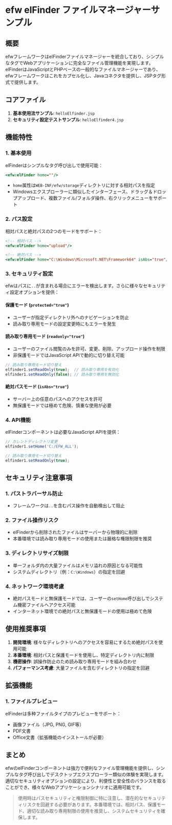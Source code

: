 # efw elFinder ファイルマネージャーサンプル

## 概要

efwフレームワークはelFinderファイルマネージャーを統合しており、シンプルなタグでWebアプリケーションに完全なファイル管理機能を実現します。elFinderはJavaScriptとPHPベースの一般的なファイルマネージャーであり、efwフレームワークはこれをカプセル化し、Javaコネクタを提供し、JSPタグ形式で提供します。

## コアファイル

1. **基本使用法サンプル**: `helloElfinder.jsp`
2. **セキュリティ設定テストサンプル**: `helloElfinder4.jsp`

## 機能特性

### 1. 基本使用
elFinderはシンプルなタグ呼び出しで使用可能：

```jsp
<efw:elFinder home=""/>
```

- `home`属性は`WEB-INF/efw/storage`ディレクトリに対する相対パスを指定
- Windowsエクスプローラーに類似したインターフェース、ドラッグ＆ドロップアップロード、複数ファイル/フォルダ操作、右クリックメニューをサポート

### 2. パス設定
相対パスと絶対パスの2つのモードをサポート：

```jsp
<!-- 相対パス -->
<efw:elFinder home="upload"/>

<!-- 絶対パス -->
<efw:elFinder home="C:\Windows\Microsoft.NET\Framework64" isAbs="true"/>
```

### 3. セキュリティ設定
efwはパスに`..`が含まれる場合にエラーを検出します。さらに様々なセキュリティ設定オプションを提供：

#### 保護モード (`protected="true"`)
- ユーザーが指定ディレクトリ外へのナビゲーションを防止
- 読み取り専用モードの設定変更時にもエラーを発生

#### 読み取り専用モード (`readonly="true"`)
- ユーザーのファイル閲覧のみを許可、変更、削除、アップロード操作を制限
- 非保護モードではJavaScript APIで動的に切り替え可能

```javascript
// 読み取り専用モード切り替え
elfinder1.setReadOnly(true);  // 読み取り専用を有効化
elfinder1.setReadOnly(false); // 読み取り専用を無効化
```

#### 絶対パスモード (`isAbs="true"`)
- サーバー上の任意のパスへのアクセスを許可
- 無保護モードでは極めて危険、慎重な使用が必要

### 4. API機能
elFinderコンポーネントは必要なJavaScript APIを提供：

```javascript
// カレントディレクトリ変更
elfinder1.setHome('C:/EFW_ALL');

// 読み取り専用モード切り替え
elfinder1.setReadOnly(true);
```

## セキュリティ注意事項

### 1. パストラバーサル防止
- フレームワークは`..`を含むパス操作を自動検出して阻止

### 2. ファイル操作リスク
- elFinderから削除されたファイルはサーバーから物理的に削除
- 本番環境では読み取り専用モードの使用または厳格な権限制限を推奨

### 3. ディレクトリサイズ制限
- 単一フォルダ内の大量ファイルはメモリ溢れの原因となる可能性
- システムディレクトリ（例：`C:\Windows`）の指定を回避

### 4. ネットワーク環境考慮
- 絶対パスモードと無保護モードでは、ユーザーの`setHome`呼び出しでシステム機密ファイルへアクセス可能
- インターネット環境での絶対パスと無保護モードの使用は極めて危険

## 使用推奨事項

1. **開発環境**: 様々なディレクトリへのアクセスを容易にするため絶対パスを使用可能
2. **本番環境**: 相対パスと保護モードを使用し、特定ディレクトリ内に制限
3. **機密操作**: 誤操作防止のため読み取り専用モードを組み合わせ
4. **パフォーマンス考慮**: 大量ファイルを含むディレクトリの指定を回避

## 拡張機能

### 1. ファイルプレビュー
elFinderは多种ファイルタイプのプレビューをサポート：
- 画像ファイル（JPG, PNG, GIF等）
- PDF文書
- Office文書（拡張機能のインストールが必要）

## まとめ

efwのelFinderコンポーネントは強力で便利なファイル管理機能を提供し、シンプルなタグ呼び出しでデスクトップエクスプローラー類似の体験を実現します。適切なセキュリティオプションの設定により、利便性と安全性のバランスを取ることができ、様々なWebアプリケーションシナリオに適用可能です。

> 使用時はパスセキュリティと権限制御に特に注意し、潜在的なセキュリティリスクを回避する必要があります。本番環境では、相対パス、保護モード、適切な読み取り専用制限の使用を推奨し、システムセキュリティを確保します。